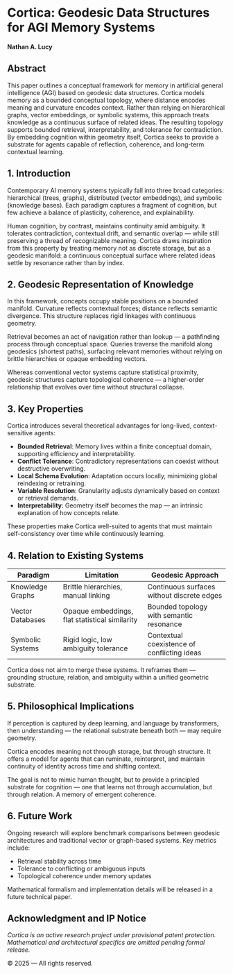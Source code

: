 # Cortica: Geodesic Data Structures for AGI Memory Systems
**Nathan A. Lucy**

## Abstract
This paper outlines a conceptual framework for memory in artificial general intelligence (AGI) based on geodesic data structures. Cortica models memory as a bounded conceptual topology, where distance encodes meaning and curvature encodes context. Rather than relying on hierarchical graphs, vector embeddings, or symbolic systems, this approach treats knowledge as a continuous surface of related ideas. The resulting topology supports bounded retrieval, interpretability, and tolerance for contradiction. By embedding cognition within geometry itself, Cortica seeks to provide a substrate for agents capable of reflection, coherence, and long-term contextual learning.

## 1. Introduction
Contemporary AI memory systems typically fall into three broad categories: hierarchical (trees, graphs), distributed (vector embeddings), and symbolic (knowledge bases). Each paradigm captures a fragment of cognition, but few achieve a balance of plasticity, coherence, and explainability.

Human cognition, by contrast, maintains continuity amid ambiguity. It tolerates contradiction, contextual drift, and semantic overlap — while still preserving a thread of recognizable meaning. Cortica draws inspiration from this property by treating memory not as discrete storage, but as a geodesic manifold: a continuous conceptual surface where related ideas settle by resonance rather than by index.

## 2. Geodesic Representation of Knowledge
In this framework, concepts occupy stable positions on a bounded manifold. Curvature reflects contextual forces; distance reflects semantic divergence. This structure replaces rigid linkages with continuous geometry.

Retrieval becomes an act of navigation rather than lookup — a pathfinding process through conceptual space. Queries traverse the manifold along geodesics (shortest paths), surfacing relevant memories without relying on brittle hierarchies or opaque embedding vectors.

Whereas conventional vector systems capture statistical proximity, geodesic structures capture topological coherence — a higher-order relationship that evolves over time without structural collapse.

## 3. Key Properties
Cortica introduces several theoretical advantages for long-lived, context-sensitive agents:

- **Bounded Retrieval**: Memory lives within a finite conceptual domain, supporting efficiency and interpretability.
- **Conflict Tolerance**: Contradictory representations can coexist without destructive overwriting.
- **Local Schema Evolution**: Adaptation occurs locally, minimizing global reindexing or retraining.
- **Variable Resolution**: Granularity adjusts dynamically based on context or retrieval demands.
- **Interpretability**: Geometry itself becomes the map — an intrinsic explanation of how concepts relate.

These properties make Cortica well-suited to agents that must maintain self-consistency over time while continuously learning.

## 4. Relation to Existing Systems

| Paradigm | Limitation | Geodesic Approach |
|----------|------------|-------------------|
| Knowledge Graphs | Brittle hierarchies, manual linking | Continuous surfaces without discrete edges |
| Vector Databases | Opaque embeddings, flat statistical similarity | Bounded topology with semantic resonance |
| Symbolic Systems | Rigid logic, low ambiguity tolerance | Contextual coexistence of conflicting ideas |

Cortica does not aim to merge these systems. It reframes them — grounding structure, relation, and ambiguity within a unified geometric substrate.

## 5. Philosophical Implications
If perception is captured by deep learning, and language by transformers, then understanding — the relational substrate beneath both — may require geometry.

Cortica encodes meaning not through storage, but through structure. It offers a model for agents that can ruminate, reinterpret, and maintain continuity of identity across time and shifting context.

The goal is not to mimic human thought, but to provide a principled substrate for cognition — one that learns not through accumulation, but through relation. A memory of emergent coherence.

## 6. Future Work
Ongoing research will explore benchmark comparisons between geodesic architectures and traditional vector or graph-based systems. Key metrics include:

- Retrieval stability across time
- Tolerance to conflicting or ambiguous inputs
- Topological coherence under memory updates

Mathematical formalism and implementation details will be released in a future technical paper.

## Acknowledgment and IP Notice
*Cortica is an active research project under provisional patent protection. Mathematical and architectural specifics are omitted pending formal release.*

© 2025 — All rights reserved.